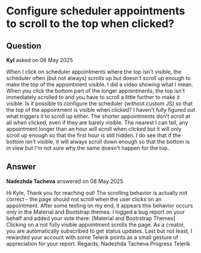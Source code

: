 # Configure scheduler appointments to scroll to the top when clicked?

## Question

**Kyl** asked on 06 May 2025

When I click on scheduler appointments where the top isn't visible, the scheduler often (but not always) scrolls up but doesn't scroll up enough to make the top of the appointment visible. I did a video showing what I mean. When you click the bottom part of the longer appointments, the top isn't immediately scrolled to and you have to scroll a little further to make it visible. Is it possible to configure the scheduler (without custom JS) so that the top of the appointment is visible when clicked? I haven't fully figured out what triggers it to scroll up either. The shorter appointments don't scroll at all when clicked, even if they are barely visible. The nearest I can tell, any appointment longer than an hour will scroll when clicked but it will only scroll up enough so that the first hour is still hidden. I do see that if the bottom isn't visible, it will always scroll down enough so that the bottom is in view but I'm not sure why the same doesn't happen for the top.

## Answer

**Nadezhda Tacheva** answered on 08 May 2025

Hi Kyle, Thank you for reaching out! The scrolling behavior is actually not correct - the page should not scroll when the user clicks on an appointment. After some testing on my end, it appears this behavior occurs only in the Material and Bootstrap themes. I logged a bug report on your behalf and added your vote there: [Material and Bootrstrap Themes] Clicking on a not fully visible appointment scrolls the page. As a creator, you are automatically subscribed to get status updates. Last but not least, I rewarded your account with some Telerik points as a small gesture of appreciation for your report. Regards, Nadezhda Tacheva Progress Telerik
